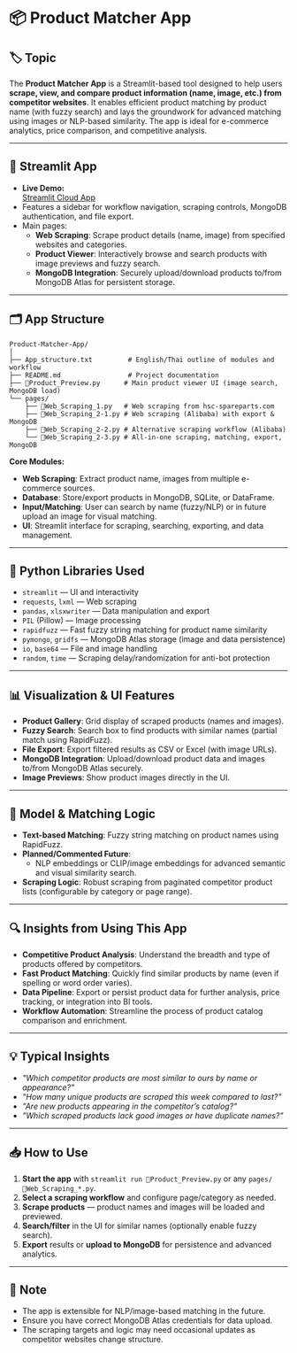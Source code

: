 # 📦 Product Matcher App

## 🏷️ Topic

The **Product Matcher App** is a Streamlit-based tool designed to help users **scrape, view, and compare product information (name, image, etc.) from competitor websites**. It enables efficient product matching by product name (with fuzzy search) and lays the groundwork for advanced matching using images or NLP-based similarity. The app is ideal for e-commerce analytics, price comparison, and competitive analysis.

---

## 🚀 Streamlit App

- **Live Demo:**  
  [Streamlit Cloud App](https://appuct-matcher-app-6sh3ctcpq6zw3ygzyzjphw.streamlit.app/)
- Features a sidebar for workflow navigation, scraping controls, MongoDB authentication, and file export.
- Main pages:
  - **Web Scraping**: Scrape product details (name, image) from specified websites and categories.
  - **Product Viewer**: Interactively browse and search products with image previews and fuzzy search.
  - **MongoDB Integration**: Securely upload/download products to/from MongoDB Atlas for persistent storage.

---

## 🗂️ App Structure

```
Product-Matcher-App/
│
├── App_structure.txt         # English/Thai outline of modules and workflow
├── README.md                 # Project documentation
├── 🤔Product_Preview.py      # Main product viewer UI (image search, MongoDB load)
└── pages/
    ├── 🔄Web_Scraping_1.py   # Web scraping from hsc-spareparts.com
    ├── 🔄Web_Scraping_2-1.py # Web scraping (Alibaba) with export & MongoDB
    ├── 🔄Web_Scraping_2-2.py # Alternative scraping workflow (Alibaba)
    └── 🔄Web_Scraping_2-3.py # All-in-one scraping, matching, export, MongoDB
```

**Core Modules:**
- **Web Scraping**: Extract product name, images from multiple e-commerce sources.
- **Database**: Store/export products in MongoDB, SQLite, or DataFrame.
- **Input/Matching**: User can search by name (fuzzy/NLP) or in future upload an image for visual matching.
- **UI**: Streamlit interface for scraping, searching, exporting, and data management.

---

## 🐍 Python Libraries Used

- `streamlit` — UI and interactivity
- `requests`, `lxml` — Web scraping
- `pandas`, `xlsxwriter` — Data manipulation and export
- `PIL` (Pillow) — Image processing
- `rapidfuzz` — Fast fuzzy string matching for product name similarity
- `pymongo`, `gridfs` — MongoDB Atlas storage (image and data persistence)
- `io`, `base64` — File and image handling
- `random`, `time` — Scraping delay/randomization for anti-bot protection

---

## 📊 Visualization & UI Features

- **Product Gallery**: Grid display of scraped products (names and images).
- **Fuzzy Search**: Search box to find products with similar names (partial match using RapidFuzz).
- **File Export**: Export filtered results as CSV or Excel (with image URLs).
- **MongoDB Integration**: Upload/download product data and images to/from MongoDB Atlas securely.
- **Image Previews**: Show product images directly in the UI.

---

## 🧠 Model & Matching Logic

- **Text-based Matching**: Fuzzy string matching on product names using RapidFuzz.
- **Planned/Commented Future**:
  - NLP embeddings or CLIP/image embeddings for advanced semantic and visual similarity search.
- **Scraping Logic**: Robust scraping from paginated competitor product lists (configurable by category or page range).

---

## 🔍 Insights from Using This App

- **Competitive Product Analysis**: Understand the breadth and type of products offered by competitors.
- **Fast Product Matching**: Quickly find similar products by name (even if spelling or word order varies).
- **Data Pipeline**: Export or persist product data for further analysis, price tracking, or integration into BI tools.
- **Workflow Automation**: Streamline the process of product catalog comparison and enrichment.

---

## 💡 Typical Insights

- *"Which competitor products are most similar to ours by name or appearance?"*
- *"How many unique products are scraped this week compared to last?"*
- *"Are new products appearing in the competitor’s catalog?"*
- *"Which scraped products lack good images or have duplicate names?"*

---

## 📥 How to Use

1. **Start the app** with `streamlit run 🤔Product_Preview.py` or any `pages/🔄Web_Scraping_*.py`.
2. **Select a scraping workflow** and configure page/category as needed.
3. **Scrape products** — product names and images will be loaded and previewed.
4. **Search/filter** in the UI for similar names (optionally enable fuzzy search).
5. **Export** results or **upload to MongoDB** for persistence and advanced analytics.

---

## 📝 Note

- The app is extensible for NLP/image-based matching in the future.
- Ensure you have correct MongoDB Atlas credentials for data upload.
- The scraping targets and logic may need occasional updates as competitor websites change structure.
